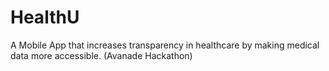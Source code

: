 # HealthU
A Mobile App that increases transparency in healthcare by making medical data more accessible. (Avanade Hackathon)
